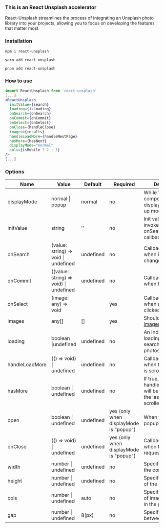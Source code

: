 ### This is an React Unsplash accelerator

React-Unsplash streamlines the process of integrating an Unsplash photo library into your projects, allowing you to focus on developing the features that matter most.

### Installation

```terminal
npm i react-unsplash
```

```terminal
yarn add react-unsplash
```

```terminal
pnpm add react-unsplash
```

### How to use

```jsx
import ReactUnsplash from 'react-unsplash'
[...]
<ReactUnsplash
  initValue={search}
  loading={isLoading}
  onSearch={onSearch}
  onCommit={onCommit}
  onSelect={onSelect}
  onClose={handleClose}
  images={results}
  handleLoadMore={handleNextPage}
  hasMore={hasNext}
  displayMode="normal"
  cols={isMobile ? 2 : 3}
/>
[...]
```

### Options

| Name        | Value                                  | Default   | Required | Description                                                      |
| ----------- | -------------------------------------- | --------- | -------- | ---------------------------------------------------------------- |
| displayMode | normal \| popup                        | normal    | no       | While "popup" this component will be displayed in a pop-up modal |
| initValue   | string                                 | ''        | no       | Init value that will invoke onSearch\|onCommit callbacks         |
| onSearch    | (value: string) => void \| undefined   | undefined | no       | Callback function when input search changes                      |
| onCommit    | ((value: string) => void) \| undefined | undefined | no       | Callback function when hitting enter                             |
| onSelect | (image: any) => void | | yes | Callback function when a photo is clicked | 
| images |  any[] | [] | yes | Should be [Unsplash images object](https://unsplash.com/documentation#response-16) | 
| loading | boolean \|undefined | undefined | no | An indicator of loading state, when searching for photos | 
| handleLoadMore | (() => void) \| undefined | undefined | no | Callback function when the last image is scrolled into view | 
|hasMore | boolean \| undefined | undefined | no | If true, handleLoadMore will be fired when the last image is scrolled into view| 
|open | boolean \| undefined | undefined | yes (only when displayMode is "popup") | When true, the popup is shown |
|onClose |  (() => void) \| undefined | undefined | yes (only when displayMode is "popup") | Callback function when the popup is requested to close |
| width | number \| undefined | undefined | no | Specify the width of the component | 
| height | number \| undefined | undefined | no | Specify the height of the component | 
| cols | number \| undefined | auto | no | Specify the number of images columns in the gallery |
| gap | number \| undefined | 8(px) | no | Specify the gap between images |

